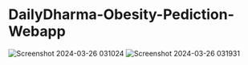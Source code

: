 # DailyDharma-Obesity-Pediction-Webapp
![Screenshot 2024-03-26 031024](https://github.com/centralperkgithub/DailyDharma-Obesity-Pediction-Webapp/assets/112709916/02a3b19f-4043-4c59-b1e4-f5837dd72dd7)
![Screenshot 2024-03-26 031931](https://github.com/centralperkgithub/DailyDharma-Obesity-Pediction-Webapp/assets/112709916/a7d3b539-3b8a-411f-b8ca-b7c311d1d158)
